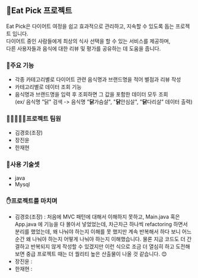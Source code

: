 ## 🍖Eat Pick 프로젝트
Eat Pick은 다이어트 여정을 쉽고 효과적으로 관리하고, 지속할 수 있도록 돕는 프로젝트 입니다.<br>
다이어트 중인 사람들에게 최상의 식사 선택을 할 수 있는 서비스를 제공하며,<br>
다른 사용자들과 음식에 대한 리뷰 및 평가를 공유하는 데 도움을 줍니다.

### 📌주요 기능
- 각종 카테고리별로 다이어트 관련 음식명과 브랜드명을 적어 별점과 리뷰 작성
- 카테고리별로 데이터 조회 기능
- 음식명과 브랜드명을 입력 후 조회하면 그 값을 포함한 데이터 모두 조회<br>(ex/ 음식명 "닭" 검색 -> 음식명 "**닭**가슴살", "**닭**안심살", "**닭**다리살" 데이터 출력)

### 👨🏼‍🤝‍👨🏼프로젝트 팀원
- 김경호(조장)
- 장진윤
- 한재현

### 📃사용 기술셋
- java
- Mysql

### ✋프로젝트를 마치며
- 김경호(조장) : 처음에 MVC 패턴에 대해서 이해하지 못하고, Main.java 혹은 App.java 에 기능을 다 몰아서 넣었었는데, 차근차근 하나씩 refactoring 하면서 분리를 했었는데, 왜 나눠야 하는지 이해를 못 했지만 계속 반복해서 하다 보니 어느 순간 왜 나눠야 하는지 어떻게 나눠야 하는지 이해했습니다. 물론 지금 코드도 더 간결하고 반복되지 않게 작성할 수 있겠지만 이런 식으로 조금 더 열심히 하고 도전해 보면 중급 프로젝트 때는 더 퀄리티 높은 산출물이 나올 것 같습니다. 😊
- 장진윤 :
- 한재현 : 
